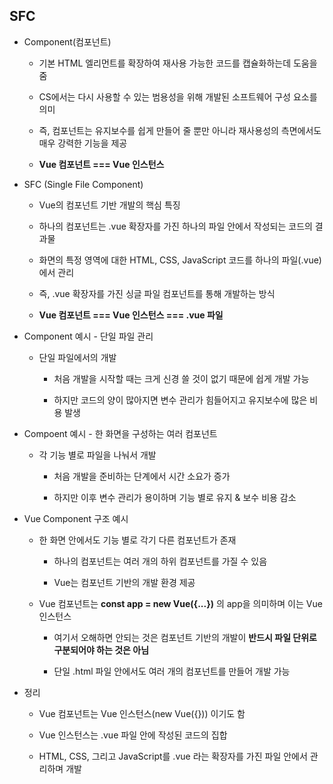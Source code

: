 ## SFC

* Component(컴포넌트)
  
  * 기본 HTML 엘리먼트를 확장하여 재사용 가능한 코드를 캡슐화하는데 도움을 줌
  
  * CS에서는 다시 사용할 수 있는 범용성을 위해 개발된 소프트웨어 구성 요소를 의미
  
  * 즉, 컴포넌트는 유지보수를 쉽게 만들어 줄 뿐만 아니라 재사용성의 측면에서도 매우 강력한 기능을 제공
  
  * **Vue 컴포넌트 === Vue 인스턴스**

* SFC (Single File Component)
  
  * Vue의 컴포넌트 기반 개발의 핵심 특징
  
  * 하나의 컴포넌트는 .vue 확장자를 가진 하나의 파일 안에서 작성되는 코드의 결과물
  
  * 화면의 특정 영역에 대한 HTML, CSS, JavaScript 코드를 하나의 파일(.vue)에서 관리
  
  * 즉, .vue 확장자를 가진 싱글 파일 컴포넌트를 통해 개발하는 방식
  
  * **Vue 컴포넌트 === Vue 인스턴스 === .vue 파일**

* Component 예시 - 단일 파일 관리
  
  * 단일 파일에서의 개발
    
    * 처음 개발을 시작할 때는 크게 신경 쓸 것이 없기 때문에 쉽게 개발 가능
    
    * 하지만 코드의 양이 많아지면 변수 관리가 힘들어지고 유지보수에 많은 비용 발생

* Compoent 예시 - 한 화면을 구성하는 여러 컴포넌트
  
  * 각 기능 별로 파일을 나눠서 개발
    
    * 처음 개발을 준비하는 단계에서 시간 소요가 증가
    
    * 하지만 이후 변수 관리가 용이하며 기능 별로 유지 & 보수 비용 감소

* Vue Component 구조 예시
  
  * 한 화면 안에서도 기능 별로 각기 다른 컴포넌트가 존재
    
    * 하나의 컴포넌트는 여러 개의 하위 컴포넌트를 가질 수 있음
    
    * Vue는 컴포넌트 기반의 개발 환경 제공
  
  * Vue 컴포넌트는 **const app = new Vue({...})** 의 app을 의미하며 이는 Vue 인스턴스
    
    * 여기서 오해하면 안되는 것은 컴포넌트 기반의 개발이 **반드시 파일  단위로 구분되어야 하는 것은 아님**
    
    * 단일 .html 파일 안에서도 여러 개의 컴포넌트를 만들어 개발 가능

* 정리
  
  * Vue 컴포넌트는 Vue 인스턴스(new Vue({})) 이기도 함
  
  * Vue 인스턴스는 .vue 파일 안에 작성된 코드의 집합
  
  * HTML, CSS, 그리고 JavaScript를 .vue 라는 확장자를 가진 파일 안에서 관리하며 개발


